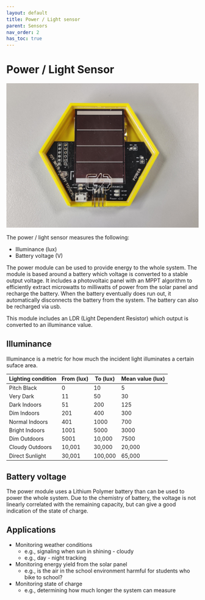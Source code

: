 ```yaml
---
layout: default
title: Power / Light sensor
parent: Sensors
nav_order: 2
has_toc: true
---
```


# Power / Light Sensor

![](../assets/images/power-sensor.jpg)

The power / light sensor measures the following:
- Illuminance (lux)
- Battery voltage (V)

The power module can be used to provide energy to the whole system. 
The module is based around a battery which voltage is converted to a stable output voltage.
It includes a photovoltaic panel with an MPPT algorithm to efficiently extract microwatts to milliwatts of power from the solar panel and recharge the battery.
When the battery eventually does run out, it automatically disconnects the battery from the system. The battery can also be recharged via usb.

This module includes an LDR (Light Dependent Resistor) which output is converted to an illuminance value.



## Illuminance

Illuminance is a metric for how much the incident light illuminates a certain suface area. 

| Lighting condition | From (lux) | To (lux) | Mean value (lux) |
|--------------------|------------|----------|------------------|
| Pitch Black        | 0          | 10       | 5                |
| Very Dark          | 11         | 50       | 30               |
| Dark Indoors       | 51         | 200      | 125              |
| Dim Indoors        | 201        | 400      | 300              |
| Normal Indoors     | 401        | 1000     | 700              |
| Bright Indoors     | 1001       | 5000     | 3000             |
| Dim Outdoors       | 5001       | 10,000   | 7500             |
| Cloudy Outdoors    | 10,001     | 30,000   | 20,000           |
| Direct Sunlight    | 30,001     | 100,000  | 65,000           |

## Battery voltage

The power module uses a Lithium Polymer battery than can be used to power the whole system. Due to the chemistry of battery, the voltage is not linearly correlated with the remaining capacity, but can give a good indication of the state of charge.



## Applications
- Monitoring weather conditions
	* e.g., signaling when sun in shining - cloudy
	* e.g., day - night tracking
- Monitoring energy yield from the solar panel
	* e.g., is the air in the school environment harmful for students who bike to school?
- Monitoring state of charge
	* e.g., determining how much longer the system can measure
